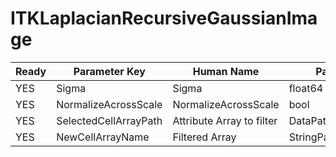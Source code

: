 # ITKLaplacianRecursiveGaussianImage #

| Ready | Parameter Key | Human Name | Parameter Type | Parameter Class |
|-------|---------------|------------|-----------------|----------------|
| YES | Sigma | Sigma | float64 | Float64Parameter |
| YES | NormalizeAcrossScale | NormalizeAcrossScale | bool | BoolParameter |
| YES | SelectedCellArrayPath | Attribute Array to filter | DataPath | ArraySelectionParameter |
| YES | NewCellArrayName | Filtered Array | StringParameter::ValueType | StringParameter |
